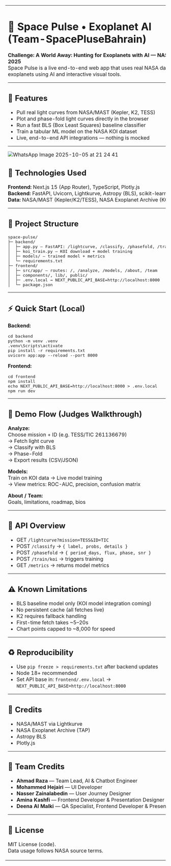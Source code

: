 <table>
  <tr>
    <td>

<h1>🚀 Space Pulse • Exoplanet AI <br>(Team-SpacePluseBahrain)</h1>

<b>Challenge: A World Away: Hunting for Exoplanets with AI — NASA Space Apps 2025</b>  
Space Pulse is a live end-to-end web app that uses real NASA data to analyze exoplanets using AI and interactive visual tools.

---

<h2>🌌 Features</h2>

- Pull real light curves from NASA/MAST (Kepler, K2, TESS)  
- Plot and phase-fold light curves directly in the browser  
- Run a fast BLS (Box Least Squares) baseline classifier  
- Train a tabular ML model on the NASA KOI dataset  
- Live, end-to-end API integrations — nothing is mocked

---
![WhatsApp Image 2025-10-05 at 21 24 41](https://github.com/user-attachments/assets/91a3ec70-34bc-4d3b-af28-4110eabd61e5)


<h2>🧰 Technologies Used</h2>

<b>Frontend:</b> Next.js 15 (App Router), TypeScript, Plotly.js  
<b>Backend:</b> FastAPI, Uvicorn, Lightkurve, Astropy (BLS), scikit-learn, pandas, numpy  
<b>Data:</b> NASA/MAST (Kepler/K2/TESS), NASA Exoplanet Archive (KOI cumulative)

---

<h2>📁 Project Structure</h2>

<pre>
space-pulse/
├─ backend/
│  ├─ app.py — FastAPI: /lightcurve, /classify, /phasefold, /train/koi, /metrics
│  ├─ koi_train.py — KOI download + model training
│  ├─ models/ — trained model + metrics
│  └─ requirements.txt
├─ frontend/
│  ├─ src/app/ — routes: /, /analyze, /models, /about, /team
│  ├─ components/, lib/, public/
│  ├─ .env.local → NEXT_PUBLIC_API_BASE=http://localhost:8000
│  └─ package.json
</pre>

---

<h2>⚡ Quick Start (Local)</h2>

<b>Backend:</b>  
<pre>
cd backend
python -m venv .venv
.venv\Scripts\activate
pip install -r requirements.txt
uvicorn app:app --reload --port 8000
</pre>

<b>Frontend:</b>  
<pre>
cd frontend
npm install
echo NEXT_PUBLIC_API_BASE=http://localhost:8000 > .env.local
npm run dev
</pre>

---

<h2>🧪 Demo Flow (Judges Walkthrough)</h2>

<b>Analyze:</b>  
Choose mission + ID (e.g. TESS/TIC 261136679)  
→ Fetch light curve  
→ Classify with BLS  
→ Phase-Fold  
→ Export results (CSV/JSON)

<b>Models:</b>  
Train on KOI data → Live model training  
→ View metrics: ROC-AUC, precision, confusion matrix

<b>About / Team:</b>  
Goals, limitations, roadmap, bios

---

<h2>📡 API Overview</h2>

- GET `/lightcurve?mission=TESS&ID=TIC`  
- POST `/classify` → `{ label, probs, details }`  
- POST `/phasefold` → `{ period_days, flux, phase, snr }`  
- POST `/train/koi` → triggers training  
- GET `/metrics` → returns model metrics

---

<h2>⚠ Known Limitations</h2>

- BLS baseline model only (KOI model integration coming)  
- No persistent cache (all fetches live)  
- K2 requires fallback handling  
- First-time fetch takes ~5–20s  
- Chart points capped to ~8,000 for speed

---

<h2>♻ Reproducibility</h2>

- Use `pip freeze > requirements.txt` after backend updates  
- Node 18+ recommended  
- Set API base in: `frontend/.env.local` →  
  `NEXT_PUBLIC_API_BASE=http://localhost:8000`

---

<h2>🙌 Credits</h2>

- NASA/MAST via Lightkurve  
- NASA Exoplanet Archive (TAP)  
- Astropy BLS  
- Plotly.js

---

## 👥 Team Credits

- **Ahmad Raza** — Team Lead, AI & Chatbot Engineer  
- **Mohammed Hejairi** — UI Developer  
- **Nasser Zainalabedin** — User Journey Designer  
- **Amina Kashfi** — Frontend Developer & Presentation Designer  
- **Deena Al Malki** — QA Specialist, Frontend Developer & Presentation Designer



---

<h2>📄 License</h2>

MIT License (code).  
Data usage follows NASA source terms.

   
  </tr>
</table>
